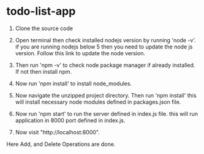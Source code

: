 # todo-list-app

1. Clone the source code

2. Open terminal then check installed nodejs version by running 'node -v'. if you are running nodejs below 5 then you need to update the node js version. Follow this link to update the node version.

3. Then run 'npm -v' to check node package manager if already installed. If not then install npm.

4. Now run 'npm install' to install node_modules.

4. Now navigate the unzipped project directory. Then run 'npm install' this will install necessary node modules defined in packages.json file.

5. Now run 'npm start' to run the server defined in index.js file. this will run application in 8000 port defined in index.js.

6. Now visit "http://localhost:8000".

Here Add, and Delete Operations are done.
